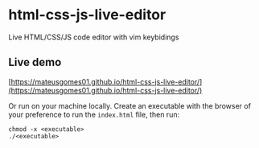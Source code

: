 # html-css-js-live-editor

Live HTML/CSS/JS code editor with vim keybidings

## Live demo

[https://mateusgomes01.github.io/html-css-js-live-editor/](https://mateusgomes01.github.io/html-css-js-live-editor/)

Or run on your machine locally. Create an executable with the browser of your preference to run the `index.html` file, then run:

    chmod -x <executable>
    ./<executable>
